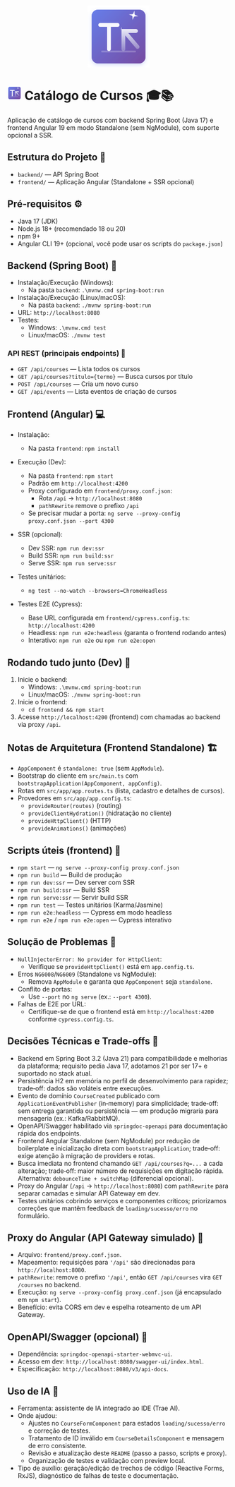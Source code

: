 <p align="center">
  <img src="frontend/src/assets/logo-technova.svg" alt="TechNova Academy" width="140" />
</p>

# <img src="frontend/src/assets/logo-technova.svg" alt="TechNova Academy" width="32" /> Catálogo de Cursos 🎓📚

Aplicação de catálogo de cursos com backend Spring Boot (Java 17) e frontend Angular 19 em modo Standalone (sem NgModule), com suporte opcional a SSR.

## Estrutura do Projeto 🧱

- `backend/` — API Spring Boot
- `frontend/` — Aplicação Angular (Standalone + SSR opcional)

## Pré‑requisitos ⚙️

- Java 17 (JDK)
- Node.js 18+ (recomendado 18 ou 20)
- npm 9+
- Angular CLI 19+ (opcional, você pode usar os scripts do `package.json`)

## Backend (Spring Boot) 🧰

- Instalação/Execução (Windows):
  - Na pasta `backend`: `.\mvnw.cmd spring-boot:run`
- Instalação/Execução (Linux/macOS):
  - Na pasta `backend`: `./mvnw spring-boot:run`
- URL: `http://localhost:8080`
- Testes:
  - Windows: `.\mvnw.cmd test`
  - Linux/macOS: `./mvnw test`

### API REST (principais endpoints) 🔗

- `GET /api/courses` — Lista todos os cursos
- `GET /api/courses?titulo={termo}` — Busca cursos por título
- `POST /api/courses` — Cria um novo curso
- `GET /api/events` — Lista eventos de criação de cursos

## Frontend (Angular) 💻

- Instalação:

  - Na pasta `frontend`: `npm install`

- Execução (Dev):

  - Na pasta `frontend`: `npm start`
  - Padrão em `http://localhost:4200`
  - Proxy configurado em `frontend/proxy.conf.json`:
    - Rota `/api` → `http://localhost:8080`
    - `pathRewrite` remove o prefixo `/api`
  - Se precisar mudar a porta: `ng serve --proxy-config proxy.conf.json --port 4300`

- SSR (opcional):

  - Dev SSR: `npm run dev:ssr`
  - Build SSR: `npm run build:ssr`
  - Serve SSR: `npm run serve:ssr`

- Testes unitários:

  - `ng test --no-watch --browsers=ChromeHeadless`

- Testes E2E (Cypress):
  - Base URL configurada em `frontend/cypress.config.ts`: `http://localhost:4200`
  - Headless: `npm run e2e:headless` (garanta o frontend rodando antes)
  - Interativo: `npm run e2e` ou `npm run e2e:open`

## Rodando tudo junto (Dev) 🏃

1. Inicie o backend:
   - Windows: `.\mvnw.cmd spring-boot:run`
   - Linux/macOS: `./mvnw spring-boot:run`
2. Inicie o frontend:
   - `cd frontend && npm start`
3. Acesse `http://localhost:4200` (frontend) com chamadas ao backend via proxy `/api`.

## Notas de Arquitetura (Frontend Standalone) 🏗️

- `AppComponent` é `standalone: true` (sem `AppModule`).
- Bootstrap do cliente em `src/main.ts` com `bootstrapApplication(AppComponent, appConfig)`.
- Rotas em `src/app/app.routes.ts` (lista, cadastro e detalhes de cursos).
- Provedores em `src/app/app.config.ts`:
  - `provideRouter(routes)` (routing)
  - `provideClientHydration()` (hidratação no cliente)
  - `provideHttpClient()` (HTTP)
  - `provideAnimations()` (animações)

## Scripts úteis (frontend) 📜

- `npm start` — `ng serve --proxy-config proxy.conf.json`
- `npm run build` — Build de produção
- `npm run dev:ssr` — Dev server com SSR
- `npm run build:ssr` — Build SSR
- `npm run serve:ssr` — Servir build SSR
- `npm run test` — Testes unitários (Karma/Jasmine)
- `npm run e2e:headless` — Cypress em modo headless
- `npm run e2e` / `npm run e2e:open` — Cypress interativo

## Solução de Problemas 🧯

- `NullInjectorError: No provider for HttpClient`:
  - Verifique se `provideHttpClient()` está em `app.config.ts`.
- Erros `NG6008`/`NG6009` (Standalone vs NgModule):
  - Remova `AppModule` e garanta que `AppComponent` seja `standalone`.
- Conflito de portas:
  - Use `--port` no `ng serve` (ex.: `--port 4300`).
- Falhas de E2E por URL:
  - Certifique-se de que o frontend está em `http://localhost:4200` conforme `cypress.config.ts`.

## Decisões Técnicas e Trade‑offs 🧠

- Backend em Spring Boot 3.2 (Java 21) para compatibilidade e melhorias da plataforma; requisito pedia Java 17, adotamos 21 por ser 17+ e suportado no stack atual.
- Persistência H2 em memória no perfil de desenvolvimento para rapidez; trade‑off: dados são voláteis entre execuções.
- Evento de domínio `CourseCreated` publicado com `ApplicationEventPublisher` (in‑memory) para simplicidade; trade‑off: sem entrega garantida ou persistência — em produção migraria para mensageria (ex.: Kafka/RabbitMQ).
- OpenAPI/Swagger habilitado via `springdoc-openapi` para documentação rápida dos endpoints.
- Frontend Angular Standalone (sem NgModule) por redução de boilerplate e inicialização direta com `bootstrapApplication`; trade‑off: exige atenção à migração de providers e rotas.
- Busca imediata no frontend chamando `GET /api/courses?q=...` a cada alteração; trade‑off: maior número de requisições em digitação rápida. Alternativa: `debounceTime + switchMap` (diferencial opcional).
- Proxy do Angular (`/api` → `http://localhost:8080`) com `pathRewrite` para separar camadas e simular API Gateway em dev.
- Testes unitários cobrindo serviços e componentes críticos; priorizamos correções que mantêm feedback de `loading/sucesso/erro` no formulário.

## Proxy do Angular (API Gateway simulado) 🔁

- Arquivo: `frontend/proxy.conf.json`.
- Mapeamento: requisições para `'/api'` são direcionadas para `http://localhost:8080`.
- `pathRewrite`: remove o prefixo `'/api'`, então `GET /api/courses` vira `GET /courses` no backend.
- Execução: `ng serve --proxy-config proxy.conf.json` (já encapsulado em `npm start`).
- Benefício: evita CORS em dev e espelha roteamento de um API Gateway.

## OpenAPI/Swagger (opcional) 📖

- Dependência: `springdoc-openapi-starter-webmvc-ui`.
- Acesso em dev: `http://localhost:8080/swagger-ui/index.html`.
- Especificação: `http://localhost:8080/v3/api-docs`.

## Uso de IA 🤖

- Ferramenta: assistente de IA integrado ao IDE (Trae AI).
- Onde ajudou:
  - Ajustes no `CourseFormComponent` para estados `loading/sucesso/erro` e correção de testes.
  - Tratamento de ID inválido em `CourseDetailsComponent` e mensagem de erro consistente.
  - Revisão e atualização deste `README` (passo a passo, scripts e proxy).
  - Organização de testes e validação com preview local.
- Tipo de auxílio: geração/edição de trechos de código (Reactive Forms, RxJS), diagnóstico de falhas de teste e documentação.
